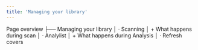 ```yaml
---
title: 'Managing your library'
---
```


Page overview
├── Managing your library
│    · Scanning
│        + What happens during scan
│    · Analylist
│        + What happens during Analysis
│    · Refresh covers
